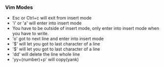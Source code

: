### Vim Modes
* Esc or Ctrl+c will exit from insert mode
* 'i' or 'a' will enter into insert mode
* You have to be outside of insert mode, only enter into insert mode when you have to write.
* 'o' got to next line and enter into insert mode
* '$' will let you got to last character of a line
* '$' will let you got to last character of a line
* 'dd' will delete the line whole line
* 'yy+(number)+p' will copy(yank) 

